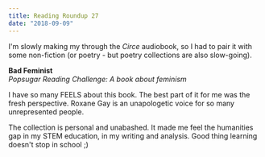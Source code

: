 ```yaml
---
title: Reading Roundup 27
date: "2018-09-09"
---
```


I'm slowly making my through the _Circe_ audiobook, so I had to pair it with some non-fiction (or poetry - but poetry collections are also slow-going).

**Bad Feminist**  
_Popsugar Reading Challenge: A book about feminism_

I have so many FEELS about this book. The best part of it for me was the fresh perspective. Roxane Gay is an unapologetic voice for so many unrepresented people. 

The collection is personal and unabashed. It made me feel the humanities gap in my STEM education, in my writing and analysis. Good thing learning doesn't stop in school ;)
